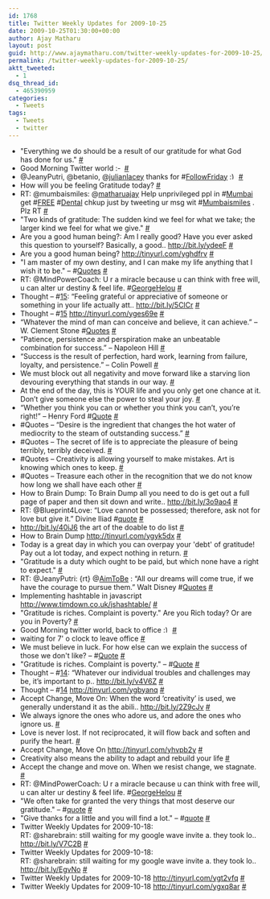 ```yaml
---
id: 1768
title: Twitter Weekly Updates for 2009-10-25
date: 2009-10-25T01:30:00+00:00
author: Ajay Matharu
layout: post
guid: http://www.ajaymatharu.com/twitter-weekly-updates-for-2009-10-25/
permalink: /twitter-weekly-updates-for-2009-10-25/
aktt_tweeted:
  - 1
dsq_thread_id:
  - 465390959
categories:
  - Tweets
tags:
  - Tweets
  - twitter
---
```

<ul class="aktt_tweet_digest">
  <li>
    "Everything we do should be a result of our gratitude for what God<br /> has done for us." <a href="http://twitter.com/matharuajay/statuses/5119652929" class="aktt_tweet_time">#</a>
  </li>
  <li>
    Good Morning Twitter world <img src="http://www.ajaymatharu.com/wp-includes/images/smilies/simple-smile.png" alt=":-)" class="wp-smiley" style="height: 1em; max-height: 1em;" /> <a href="http://twitter.com/matharuajay/statuses/5116324040" class="aktt_tweet_time">#</a>
  </li>
  <li>
    @JeanyPutri, @betanio, @<a href="http://twitter.com/julianlacey" class="aktt_username">julianlacey</a> thanks for #<a href="http://search.twitter.com/search?q=%23FollowFriday" class="aktt_hashtag">FollowFriday</a> <img src="http://www.ajaymatharu.com/wp-includes/images/smilies/simple-smile.png" alt=":)" class="wp-smiley" style="height: 1em; max-height: 1em;" /> <a href="http://twitter.com/matharuajay/statuses/5100506416" class="aktt_tweet_time">#</a>
  </li>
  <li>
    How will you be feeling Gratitude today? <a href="http://twitter.com/matharuajay/statuses/5092919002" class="aktt_tweet_time">#</a>
  </li>
  <li>
    RT: @mumbaismiles: @<a href="http://twitter.com/matharuajay" class="aktt_username">matharuajay</a> Help unprivileged ppl in #<a href="http://search.twitter.com/search?q=%23Mumbai" class="aktt_hashtag">Mumbai</a> get #<a href="http://search.twitter.com/search?q=%23FREE" class="aktt_hashtag">FREE</a> #<a href="http://search.twitter.com/search?q=%23Dental" class="aktt_hashtag">Dental</a> chkup just by tweeting ur msg wit #<a href="http://search.twitter.com/search?q=%23Mumbaismiles" class="aktt_hashtag">Mumbaismiles</a> . Plz RT <a href="http://twitter.com/matharuajay/statuses/5092918093" class="aktt_tweet_time">#</a>
  </li>
  <li>
    "Two kinds of gratitude: The sudden kind we feel for what we take; the larger kind we feel for what we give." <a href="http://twitter.com/matharuajay/statuses/5092867073" class="aktt_tweet_time">#</a>
  </li>
  <li>
    Are you a good human being?: Am I really good? Have you ever asked this question to yourself? Basically, a good.. <a href="http://bit.ly/ydeeF" rel="nofollow">http://bit.ly/ydeeF</a> <a href="http://twitter.com/matharuajay/statuses/5091978464" class="aktt_tweet_time">#</a>
  </li>
  <li>
    Are you a good human being? <a href="http://tinyurl.com/yghdfrv" rel="nofollow">http://tinyurl.com/yghdfrv</a> <a href="http://twitter.com/matharuajay/statuses/5091729215" class="aktt_tweet_time">#</a>
  </li>
  <li>
    "I am master of my own destiny, and I can make my life anything that I wish it to be." &#8211; #<a href="http://search.twitter.com/search?q=%23Quotes" class="aktt_hashtag">Quotes</a> <a href="http://twitter.com/matharuajay/statuses/5090304119" class="aktt_tweet_time">#</a>
  </li>
  <li>
    RT: @MindPowerCoach: U r a miracle because u can think with free will, u can alter ur destiny & feel life. #<a href="http://search.twitter.com/search?q=%23GeorgeHelou" class="aktt_hashtag">GeorgeHelou</a> <a href="http://twitter.com/matharuajay/statuses/5090219774" class="aktt_tweet_time">#</a>
  </li>
  <li>
    Thought &#8211; #<a href="http://search.twitter.com/search?q=%2315" class="aktt_hashtag">15</a>: &#8220;Feeling grateful or appreciative of someone or something in your life actually att.. <a href="http://bit.ly/5ClCr" rel="nofollow">http://bit.ly/5ClCr</a> <a href="http://twitter.com/matharuajay/statuses/5070667548" class="aktt_tweet_time">#</a>
  </li>
  <li>
    Thought &#8211; #<a href="http://search.twitter.com/search?q=%2315" class="aktt_hashtag">15</a> <a href="http://tinyurl.com/yges69e" rel="nofollow">http://tinyurl.com/yges69e</a> <a href="http://twitter.com/matharuajay/statuses/5065454655" class="aktt_tweet_time">#</a>
  </li>
  <li>
    “Whatever the mind of man can conceive and believe, it can achieve.” – W. Clement Stone #<a href="http://search.twitter.com/search?q=%23Quotes" class="aktt_hashtag">Quotes</a> <a href="http://twitter.com/matharuajay/statuses/5063680021" class="aktt_tweet_time">#</a>
  </li>
  <li>
    “Patience, persistence and perspiration make an unbeatable combination for success.” – Napoleon Hill <a href="http://twitter.com/matharuajay/statuses/5062848813" class="aktt_tweet_time">#</a>
  </li>
  <li>
    “Success is the result of perfection, hard work, learning from failure, loyalty, and persistence.” – Colin Powell <a href="http://twitter.com/matharuajay/statuses/5062749534" class="aktt_tweet_time">#</a>
  </li>
  <li>
    We must block out all negativity and move forward like a starving lion devouring everything that stands in our way. <a href="http://twitter.com/matharuajay/statuses/5062746851" class="aktt_tweet_time">#</a>
  </li>
  <li>
    At the end of the day, this is YOUR life and you only get one chance at it. Don’t give someone else the power to steal your joy. <a href="http://twitter.com/matharuajay/statuses/5062611264" class="aktt_tweet_time">#</a>
  </li>
  <li>
    “Whether you think you can or whether you think you can’t, you’re right!” – Henry Ford #<a href="http://search.twitter.com/search?q=%23Quote" class="aktt_hashtag">Quote</a> <a href="http://twitter.com/matharuajay/statuses/5062594358" class="aktt_tweet_time">#</a>
  </li>
  <li>
    #Quotes &#8211; “Desire is the ingredient that changes the hot water of mediocrity to the steam of outstanding success.” <a href="http://twitter.com/matharuajay/statuses/5062141044" class="aktt_tweet_time">#</a>
  </li>
  <li>
    #Quotes &#8211; The secret of life is to appreciate the pleasure of being terribly, terribly deceived. <a href="http://twitter.com/matharuajay/statuses/5061921951" class="aktt_tweet_time">#</a>
  </li>
  <li>
    #Quotes &#8211; Creativity is allowing yourself to make mistakes. Art is knowing which ones to keep. <a href="http://twitter.com/matharuajay/statuses/5061851630" class="aktt_tweet_time">#</a>
  </li>
  <li>
    #Quotes &#8211; Treasure each other in the recognition that we do not know how long we shall have each other <a href="http://twitter.com/matharuajay/statuses/5061773596" class="aktt_tweet_time">#</a>
  </li>
  <li>
    How to Brain Dump: To Brain Dump all you need to do is get out a full page of paper and then sit down and write.. <a href="http://bit.ly/3o9ao4" rel="nofollow">http://bit.ly/3o9ao4</a> <a href="http://twitter.com/matharuajay/statuses/5052871902" class="aktt_tweet_time">#</a>
  </li>
  <li>
    RT: @Blueprint4Love: “Love cannot be possessed; therefore, ask not for love but give it.” Divine Iliad #<a href="http://search.twitter.com/search?q=%23quote" class="aktt_hashtag">quote</a> <a href="http://twitter.com/matharuajay/statuses/5042480976" class="aktt_tweet_time">#</a>
  </li>
  <li>
    <a href="http://bit.ly/40iJ6" rel="nofollow">http://bit.ly/40iJ6</a> the art of the doable to do list <a href="http://twitter.com/matharuajay/statuses/5041737098" class="aktt_tweet_time">#</a>
  </li>
  <li>
    How to Brain Dump <a href="http://tinyurl.com/ygyk5dx" rel="nofollow">http://tinyurl.com/ygyk5dx</a> <a href="http://twitter.com/matharuajay/statuses/5041266242" class="aktt_tweet_time">#</a>
  </li>
  <li>
    Today is a great day in which you can overpay your 'debt' of gratitude! Pay out a lot today, and expect nothing in return. <a href="http://twitter.com/matharuajay/statuses/5040373728" class="aktt_tweet_time">#</a>
  </li>
  <li>
    "Gratitude is a duty which ought to be paid, but which none have a right to expect." <a href="http://twitter.com/matharuajay/statuses/5040372309" class="aktt_tweet_time">#</a>
  </li>
  <li>
    RT: @JeanyPutri: {rt} @<a href="http://twitter.com/AimToBe" class="aktt_username">AimToBe</a> : “All our dreams will come true, if we have the courage to pursue them.” Walt Disney #<a href="http://search.twitter.com/search?q=%23Quotes" class="aktt_hashtag">Quotes</a> <a href="http://twitter.com/matharuajay/statuses/5039933710" class="aktt_tweet_time">#</a>
  </li>
  <li>
    Implementing hashtable in javascript <a href="http://www.timdown.co.uk/jshashtable/" rel="nofollow">http://www.timdown.co.uk/jshashtable/</a> <a href="http://twitter.com/matharuajay/statuses/5037581945" class="aktt_tweet_time">#</a>
  </li>
  <li>
    "Gratitude is riches. Complaint is poverty." Are you Rich today? Or are you in Poverty? <a href="http://twitter.com/matharuajay/statuses/5036714050" class="aktt_tweet_time">#</a>
  </li>
  <li>
    Good Morning twitter world, back to office <img src="http://www.ajaymatharu.com/wp-includes/images/smilies/simple-smile.png" alt=":)" class="wp-smiley" style="height: 1em; max-height: 1em;" /> <a href="http://twitter.com/matharuajay/statuses/5036695921" class="aktt_tweet_time">#</a>
  </li>
  <li>
    waiting for 7' o clock to leave office <a href="http://twitter.com/matharuajay/statuses/5018409866" class="aktt_tweet_time">#</a>
  </li>
  <li>
    We must believe in luck. For how else can we explain the success of those we don't like? &#8211; #<a href="http://search.twitter.com/search?q=%23Quote" class="aktt_hashtag">Quote</a> <a href="http://twitter.com/matharuajay/statuses/5016751955" class="aktt_tweet_time">#</a>
  </li>
  <li>
    "Gratitude is riches. Complaint is poverty." &#8211; #<a href="http://search.twitter.com/search?q=%23Quote" class="aktt_hashtag">Quote</a> <a href="http://twitter.com/matharuajay/statuses/5014915794" class="aktt_tweet_time">#</a>
  </li>
  <li>
    Thought &#8211; #<a href="http://search.twitter.com/search?q=%2314" class="aktt_hashtag">14</a>: &#8220;Whatever our individual troubles and challenges may be, it&#8217;s important to p.. <a href="http://bit.ly/v4V6Z" rel="nofollow">http://bit.ly/v4V6Z</a> <a href="http://twitter.com/matharuajay/statuses/5014045533" class="aktt_tweet_time">#</a>
  </li>
  <li>
    Thought &#8211; #<a href="http://search.twitter.com/search?q=%2314" class="aktt_hashtag">14</a> <a href="http://tinyurl.com/ygbyanq" rel="nofollow">http://tinyurl.com/ygbyanq</a> <a href="http://twitter.com/matharuajay/statuses/5012725534" class="aktt_tweet_time">#</a>
  </li>
  <li>
    Accept Change, Move On: When the word &#8216;creativity&#8217; is used, we generally understand it as the abili.. <a href="http://bit.ly/2Z9cJv" rel="nofollow">http://bit.ly/2Z9cJv</a> <a href="http://twitter.com/matharuajay/statuses/5000173671" class="aktt_tweet_time">#</a>
  </li>
  <li>
    We always ignore the ones who adore us, and adore the ones who ignore us. <a href="http://twitter.com/matharuajay/statuses/4994062406" class="aktt_tweet_time">#</a>
  </li>
  <li>
    Love is never lost. If not reciprocated, it will flow back and soften and purify the heart. <a href="http://twitter.com/matharuajay/statuses/4994057060" class="aktt_tweet_time">#</a>
  </li>
  <li>
    Accept Change, Move On <a href="http://tinyurl.com/yhvpb2y" rel="nofollow">http://tinyurl.com/yhvpb2y</a> <a href="http://twitter.com/matharuajay/statuses/4993238772" class="aktt_tweet_time">#</a>
  </li>
  <li>
    Creativity also means the ability to adapt and rebuild your life <a href="http://twitter.com/matharuajay/statuses/4992993557" class="aktt_tweet_time">#</a>
  </li>
  <li>
    Accept the change and move on. When we resist change, we stagnate. <a href="http://twitter.com/matharuajay/statuses/4992984589" class="aktt_tweet_time">#</a>
  </li>
  <li>
    RT: @MindPowerCoach: U r a miracle because u can think with free will, u can alter ur destiny & feel life. #<a href="http://search.twitter.com/search?q=%23GeorgeHelou" class="aktt_hashtag">GeorgeHelou</a> <a href="http://twitter.com/matharuajay/statuses/4992565669" class="aktt_tweet_time">#</a>
  </li>
  <li>
    "We often take for granted the very things that most deserve our gratitude." &#8211; #<a href="http://search.twitter.com/search?q=%23quote" class="aktt_hashtag">quote</a> <a href="http://twitter.com/matharuajay/statuses/4983958734" class="aktt_tweet_time">#</a>
  </li>
  <li>
    "Give thanks for a little and you will find a lot." &#8211; #<a href="http://search.twitter.com/search?q=%23quote" class="aktt_hashtag">quote</a> <a href="http://twitter.com/matharuajay/statuses/4983951933" class="aktt_tweet_time">#</a>
  </li>
  <li>
    Twitter Weekly Updates for 2009-10-18:<br /> RT: @sharebrain: still waiting for my google wave invite a. they took lo.. <a href="http://bit.ly/V7C2B" rel="nofollow">http://bit.ly/V7C2B</a> <a href="http://twitter.com/matharuajay/statuses/4949788346" class="aktt_tweet_time">#</a>
  </li>
  <li>
    Twitter Weekly Updates for 2009-10-18:<br /> RT: @sharebrain: still waiting for my google wave invite a. they took lo.. <a href="http://bit.ly/EgvNo" rel="nofollow">http://bit.ly/EgvNo</a> <a href="http://twitter.com/matharuajay/statuses/4949787700" class="aktt_tweet_time">#</a>
  </li>
  <li>
    Twitter Weekly Updates for 2009-10-18 <a href="http://tinyurl.com/ygt2vfq" rel="nofollow">http://tinyurl.com/ygt2vfq</a> <a href="http://twitter.com/matharuajay/statuses/4949239398" class="aktt_tweet_time">#</a>
  </li>
  <li>
    Twitter Weekly Updates for 2009-10-18 <a href="http://tinyurl.com/ygxq8ar" rel="nofollow">http://tinyurl.com/ygxq8ar</a> <a href="http://twitter.com/matharuajay/statuses/4949239368" class="aktt_tweet_time">#</a>
  </li>
</ul>